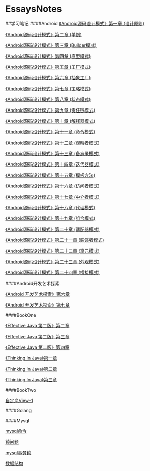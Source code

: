 # EssaysNotes

##学习笔记
####Android
[《Android源码设计模式》第一章 (设计原则)](https://github.com/huoxingyun/EssaysNotes/blob/dev/Android/%E3%80%8AAndroid%E6%BA%90%E7%A0%81%E8%AE%BE%E8%AE%A1%E6%A8%A1%E5%BC%8F%E3%80%8B%E7%AC%AC%E4%B8%80%E7%AB%A0.md)

[《Android源码设计模式》第二章 (单例)](https://github.com/huoxingyun/EssaysNotes/blob/dev/Android/%E3%80%8AAndroid%E6%BA%90%E7%A0%81%E8%AE%BE%E8%AE%A1%E6%A8%A1%E5%BC%8F%E3%80%8B%E7%AC%AC%E4%BA%8C%E7%AB%A0.md)

[《Android源码设计模式》第三章 (Builder模式)](https://github.com/huoxingyun/EssaysNotes/blob/dev/Android/%E3%80%8AAndroid%E6%BA%90%E7%A0%81%E8%AE%BE%E8%AE%A1%E6%A8%A1%E5%BC%8F%E3%80%8B%E7%AC%AC%E4%B8%89%E7%AB%A0.md)

[《Android源码设计模式》第四章 (原型模式)](https://github.com/huoxingyun/EssaysNotes/blob/dev/Android/%E3%80%8AAndroid%E6%BA%90%E7%A0%81%E8%AE%BE%E8%AE%A1%E6%A8%A1%E5%BC%8F%E3%80%8B%E7%AC%AC%E5%9B%9B%E7%AB%A0.md)

[《Android源码设计模式》第五章 (工厂模式)](https://github.com/huoxingyun/EssaysNotes/blob/dev/Android/%E3%80%8AAndroid%E6%BA%90%E7%A0%81%E8%AE%BE%E8%AE%A1%E6%A8%A1%E5%BC%8F%E3%80%8B%E7%AC%AC%E4%BA%94%E7%AB%A0.md)

[《Android源码设计模式》第六章 (抽象工厂)]()

[《Android源码设计模式》第七章 (策略模式)](https://github.com/huoxingyun/EssaysNotes/blob/dev/Android/%E3%80%8AAndroid%E6%BA%90%E7%A0%81%E8%AE%BE%E8%AE%A1%E6%A8%A1%E5%BC%8F%E3%80%8B%E7%AC%AC%E4%B8%83%E7%AB%A0.md)

[《Android源码设计模式》第八章 (状态模式)](https://github.com/huoxingyun/EssaysNotes/blob/dev/Android/%E3%80%8AAndroid%E6%BA%90%E7%A0%81%E8%AE%BE%E8%AE%A1%E6%A8%A1%E5%BC%8F%E3%80%8B%E7%AC%AC%E5%85%AB%E7%AB%A0.md)

[《Android源码设计模式》第九章 (责任链模式)](https://github.com/huoxingyun/EssaysNotes/blob/dev/Android/%E3%80%8AAndroid%E6%BA%90%E7%A0%81%E8%AE%BE%E8%AE%A1%E6%A8%A1%E5%BC%8F%E3%80%8B%E7%AC%AC%E4%B9%9D%E7%AB%A0.md)

[《Android源码设计模式》第十章 (解释器模式)](https://github.com/huoxingyun/EssaysNotes/blob/dev/Android/%E3%80%8AAndroid%E6%BA%90%E7%A0%81%E8%AE%BE%E8%AE%A1%E6%A8%A1%E5%BC%8F%E3%80%8B%E7%AC%AC%E5%8D%81%E7%AB%A0.md)

[《Android源码设计模式》第十一章 (命令模式)](https://github.com/huoxingyun/EssaysNotes/blob/dev/Android/%E3%80%8AAndroid%E6%BA%90%E7%A0%81%E8%AE%BE%E8%AE%A1%E6%A8%A1%E5%BC%8F%E3%80%8B%E7%AC%AC%E5%8D%81%E4%B8%80%E7%AB%A0.md)

[《Android源码设计模式》第十二章 (观察者模式)](https://github.com/huoxingyun/EssaysNotes/blob/dev/Android/%E3%80%8AAndroid%E6%BA%90%E7%A0%81%E8%AE%BE%E8%AE%A1%E6%A8%A1%E5%BC%8F%E3%80%8B%E7%AC%AC%E5%8D%81%E4%BA%8C%E7%AB%A0.md)

[《Android源码设计模式》第十三章 (备忘录模式)](https://github.com/huoxingyun/EssaysNotes/blob/dev/Android/%E3%80%8AAndroid%E6%BA%90%E7%A0%81%E8%AE%BE%E8%AE%A1%E6%A8%A1%E5%BC%8F%E3%80%8B%E7%AC%AC%E5%8D%81%E4%B8%89%E7%AB%A0.md)

[《Android源码设计模式》第十四章 (迭代器模式)]()

[《Android源码设计模式》第十五章 (模板方法)]()

[《Android源码设计模式》第十六章 (访问者模式)](https://github.com/huoxingyun/EssaysNotes/blob/dev/Android/%E3%80%8AAndroid%E6%BA%90%E7%A0%81%E8%AE%BE%E8%AE%A1%E6%A8%A1%E5%BC%8F%E3%80%8B%E7%AC%AC%E5%8D%81%E5%85%AD%E7%AB%A0.md)

[《Android源码设计模式》第十七章 (中介者模式)]()

[《Android源码设计模式》第十八章 (代理模式)](https://github.com/huoxingyun/EssaysNotes/blob/dev/Android/%E3%80%8AAndroid%E6%BA%90%E7%A0%81%E8%AE%BE%E8%AE%A1%E6%A8%A1%E5%BC%8F%E3%80%8B%E7%AC%AC%E5%8D%81%E5%85%AB%E7%AB%A0.md)

[《Android源码设计模式》第十九章 (组合模式)](https://github.com/huoxingyun/EssaysNotes/blob/dev/Android/%E3%80%8AAndroid%E6%BA%90%E7%A0%81%E8%AE%BE%E8%AE%A1%E6%A8%A1%E5%BC%8F%E3%80%8B%E7%AC%AC%E5%8D%81%E4%B9%9D%E7%AB%A0.md)

[《Android源码设计模式》第二十章 (适配器模式)](https://github.com/huoxingyun/EssaysNotes/blob/dev/Android/%E3%80%8AAndroid%E6%BA%90%E7%A0%81%E8%AE%BE%E8%AE%A1%E6%A8%A1%E5%BC%8F%E3%80%8B%E7%AC%AC%E4%BA%8C%E5%8D%81%E7%AB%A0.md)

[《Android源码设计模式》第二十一章 (装饰者模式)](https://github.com/huoxingyun/EssaysNotes/blob/dev/Android/%E3%80%8AAndroid%E6%BA%90%E7%A0%81%E8%AE%BE%E8%AE%A1%E6%A8%A1%E5%BC%8F%E3%80%8B%E7%AC%AC%E4%BA%8C%E5%8D%81%E4%B8%80%E7%AB%A0.md)

[《Android源码设计模式》第二十二章 (享元模式)](https://github.com/huoxingyun/EssaysNotes/blob/dev/Android/%E3%80%8AAndroid%E6%BA%90%E7%A0%81%E8%AE%BE%E8%AE%A1%E6%A8%A1%E5%BC%8F%E3%80%8B%E7%AC%AC%E4%BA%8C%E5%8D%81%E4%BA%8C%E7%AB%A0.md)

[《Android源码设计模式》第二十三章 (外观模式)](https://github.com/huoxingyun/EssaysNotes/blob/dev/Android/%E3%80%8AAndroid%E6%BA%90%E7%A0%81%E8%AE%BE%E8%AE%A1%E6%A8%A1%E5%BC%8F%E3%80%8B%E7%AC%AC%E4%BA%8C%E5%8D%81%E4%B8%89%E7%AB%A0.md)

[《Android源码设计模式》第二十四章 (桥接模式)](https://github.com/huoxingyun/EssaysNotes/blob/dev/Android/%E3%80%8AAndroid%E6%BA%90%E7%A0%81%E8%AE%BE%E8%AE%A1%E6%A8%A1%E5%BC%8F%E3%80%8B%E7%AC%AC%E4%BA%8C%E5%8D%81%E5%9B%9B%E7%AB%A0.md)


####Android开发艺术探索

[《Android 开发艺术探索》第六章](https://github.com/huoxingyun/EssaysNotes/blob/dev/Android/%E3%80%8AAndroid%20%E5%BC%80%E5%8F%91%E8%89%BA%E6%9C%AF%E6%8E%A2%E7%B4%A2%E3%80%8B%E7%AC%AC%E5%85%AD%E7%AB%A0.md)

[《Android 开发艺术探索》第七章](https://github.com/huoxingyun/EssaysNotes/blob/dev/Android/%E3%80%8AAndroid%20%E5%BC%80%E5%8F%91%E8%89%BA%E6%9C%AF%E6%8E%A2%E7%B4%A2%E3%80%8B%E7%AC%AC%E4%B8%83%E7%AB%A0.md)


####BookOne

[《Effective Java 第二版》第二章](https://github.com/huoxingyun/EssaysNotes/blob/dev/BookOne/%E3%80%8AEffective%20Java%20%E7%AC%AC%E4%BA%8C%E7%89%88%E3%80%8B%E7%AC%AC%E4%BA%8C%E7%AB%A0%E8%AF%BB%E4%B9%A6%E7%AC%94%E8%AE%B0.md)

[《Effective Java 第二版》第三章](https://github.com/huoxingyun/EssaysNotes/blob/dev/BookOne/%E3%80%8AEffective%20Java%20%E7%AC%AC%E4%BA%8C%E7%89%88%E3%80%8B%E7%AC%AC%E4%B8%89%E7%AB%A0%E8%AF%BB%E4%B9%A6%E7%AC%94%E8%AE%B0.md)

[《Effective Java 第二版》第四章](https://github.com/huoxingyun/EssaysNotes/blob/dev/BookOne/%E3%80%8AEffective%20Java%20%E7%AC%AC%E4%BA%8C%E7%89%88%E3%80%8B%E7%AC%AC%E5%9B%9B%E7%AB%A0%E8%AF%BB%E4%B9%A6%E7%AC%94%E8%AE%B0.md)

[《Thinking In Java》第一章](https://github.com/huoxingyun/EssaysNotes/blob/dev/BookOne/%E3%80%8AThinking%20In%20Java%E3%80%8B%E7%AC%AC%E4%B8%80%E7%AB%A0%E8%AF%BB%E4%B9%A6%E7%AC%94%E8%AE%B0.md)

[《Thinking In Java》第二章](https://github.com/huoxingyun/EssaysNotes/blob/dev/BookOne/%E3%80%8AThinking%20In%20Java%E3%80%8B%E7%AC%AC%E4%BA%8C%E7%AB%A0%E8%AF%BB%E4%B9%A6%E7%AC%94%E8%AE%B0.md)

[《Thinking In Java》第三章](https://github.com/huoxingyun/EssaysNotes/blob/dev/BookOne/%E3%80%8AThinking%20In%20Java%E3%80%8B%E7%AC%AC%E4%B8%89%E7%AB%A0%E8%AF%BB%E4%B9%A6%E7%AC%94%E8%AE%B0.md)


####BookTwo

[自定义View-1](https://github.com/huoxingyun/EssaysNotes/blob/dev/BookTwo/%E8%87%AA%E5%AE%9A%E4%B9%89View-1.md)

####Golang

####Mysql

[mysql命令](https://github.com/huoxingyun/EssaysNotes/blob/dev/Mysql/mysql命令.md)

[锁问题](https://github.com/huoxingyun/EssaysNotes/blob/dev/Mysql/锁问题.md)

[mysql事务锁](https://github.com/huoxingyun/EssaysNotes/blob/dev/Mysql/mysql事务锁.md)

[数据结构](https://github.com/huoxingyun/EssaysNotes/blob/dev/Mysql/数据结构.md)

